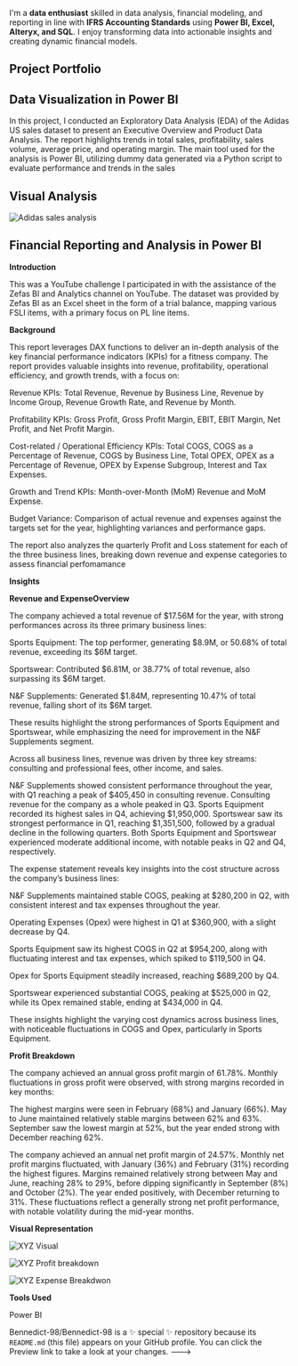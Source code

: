 I'm a **data enthusiast** skilled in data analysis, financial modeling, and reporting in line with **IFRS Accounting Standards** using **Power BI, Excel, Alteryx, and SQL**. I enjoy transforming data into actionable insights and creating dynamic financial models.
## Project Portfolio 
## Data Visualization in Power BI 
In this project, I conducted an Exploratory Data Analysis (EDA) of the Adidas US sales dataset to present an Executive Overview and Product Data Analysis. The report highlights trends in total sales, profitability, sales volume, average price, and operating margin. The main tool used for the analysis is Power BI, utilizing dummy data generated via a Python script to evaluate performance and trends in the sales
## Visual Analysis

![Adidas sales analysis ](https://github.com/user-attachments/assets/edc77ecb-b5cf-46a7-8452-e0e899ae1f54)

## Financial Reporting and Analysis in Power BI


**Introduction**

This was a YouTube challenge I participated in with the assistance of the Zefas BI and Analytics channel on YouTube. The dataset was provided by Zefas BI as an Excel sheet in the form of a trial balance, mapping various FSLI items, with a primary focus on PL line items.

**Background**

This report leverages DAX functions to deliver an in-depth analysis of the key financial performance indicators (KPIs) for a fitness company. The report provides valuable insights into revenue, profitability, operational efficiency, and growth trends, with a focus on:

Revenue KPIs: Total Revenue, Revenue by Business Line, Revenue by Income Group, Revenue Growth Rate, and Revenue by Month.

Profitability KPIs: Gross Profit, Gross Profit Margin, EBIT, EBIT Margin, Net Profit, and Net Profit Margin.

Cost-related / Operational Efficiency KPIs: Total COGS, COGS as a Percentage of Revenue, COGS by Business Line, Total OPEX, OPEX as a Percentage of Revenue, OPEX by Expense Subgroup, Interest and Tax Expenses.

Growth and Trend KPIs: Month-over-Month (MoM) Revenue and MoM Expense.

Budget Variance: Comparison of actual revenue and expenses against the targets set for the year, highlighting variances and performance gaps.

The report also analyzes the quarterly Profit and Loss statement for each of the three business lines, breaking down revenue and expense categories to assess financial perfomamance

**Insights**

**Revenue and ExpenseOverview**

The company achieved a total revenue of $17.56M for the year, with strong performances across its three primary business lines:

Sports Equipment: The top performer, generating $8.9M, or 50.68% of total revenue, exceeding its $6M target.

Sportswear: Contributed $6.81M, or 38.77% of total revenue, also surpassing its $6M target.

N&F Supplements: Generated $1.84M, representing 10.47% of total revenue, falling short of its $6M target.

These results highlight the strong performances of Sports Equipment and Sportswear, while emphasizing the need for improvement in the N&F Supplements segment.

Across all business lines, revenue was driven by three key streams: consulting and professional fees, other income, and sales.

N&F Supplements showed consistent performance throughout the year, with Q1 reaching a peak of $405,450 in consulting revenue. Consulting revenue for the company as a whole peaked in Q3. Sports Equipment recorded its highest sales in Q4, achieving $1,950,000. Sportswear saw its strongest performance in Q1, reaching $1,351,500, followed by a gradual decline in the following quarters. Both Sports Equipment and Sportswear experienced moderate additional income, with notable peaks in Q2 and Q4, respectively.

The expense statement reveals key insights into the cost structure across the company’s business lines:

N&F Supplements maintained stable COGS, peaking at $280,200 in Q2, with consistent interest and tax expenses throughout the year.

Operating Expenses (Opex) were highest in Q1 at $360,900, with a slight decrease by Q4.

Sports Equipment saw its highest COGS in Q2 at $954,200, along with fluctuating interest and tax expenses, which spiked to $119,500 in Q4.

Opex for Sports Equipment steadily increased, reaching $689,200 by Q4.

Sportswear experienced substantial COGS, peaking at $525,000 in Q2, while its Opex remained stable, ending at $434,000 in Q4.

These insights highlight the varying cost dynamics across business lines, with noticeable fluctuations in COGS and Opex, particularly in Sports Equipment.

**Profit Breakdown**

The company achieved an annual gross profit margin of 61.78%. Monthly fluctuations in gross profit were observed, with strong margins recorded in key months:

The highest margins were seen in February (68%) and January (66%). May to June maintained relatively stable margins between 62% and 63%. September saw the lowest margin at 52%, but the year ended strong with December reaching 62%.

The company achieved an annual net profit margin of 24.57%. Monthly net profit margins fluctuated, with January (36%) and February (31%) recording the highest figures. Margins remained relatively strong between May and June, reaching 28% to 29%, before dipping significantly in September (8%) and October (2%). The year ended positively, with December returning to 31%. These fluctuations reflect a generally strong net profit performance, with notable volatility during the mid-year months.

**Visual Representation**

![XYZ  Visual](https://github.com/user-attachments/assets/7b028f24-cc3d-42cd-aff2-54c51e4fa00c)

![XYZ Profit breakdown](https://github.com/user-attachments/assets/5c65d894-4351-4434-9394-cec9a072a093)

![XYZ Expense Breakdwon](https://github.com/user-attachments/assets/d42db06f-53a1-429c-866b-0b5a5d98d01f)

**Tools Used**

Power BI


Bennedict-98/Bennedict-98 is a ✨ special ✨ repository because its `README.md` (this file) appears on your GitHub profile.
You can click the Preview link to take a look at your changes.
--->
